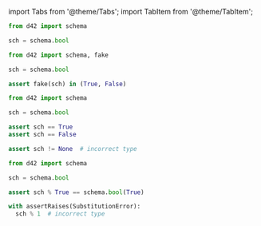 import Tabs from '@theme/Tabs';
import TabItem from '@theme/TabItem';

<Tabs defaultValue={props.defaultTab}>
  <TabItem value="declare">

```python
from d42 import schema

sch = schema.bool
```

  </TabItem>

  <TabItem value="generate">

```python
from d42 import schema, fake

sch = schema.bool

assert fake(sch) in (True, False)
```

  </TabItem>

  <TabItem value="validate">

```python
from d42 import schema

sch = schema.bool

assert sch == True
assert sch == False
```

```python
assert sch != None  # incorrect type
```

  </TabItem>

  <TabItem value="substitute">

```python
from d42 import schema

sch = schema.bool

assert sch % True == schema.bool(True)
```

```python
with assertRaises(SubstitutionError):
  sch % 1  # incorrect type
```

  </TabItem>

</Tabs>
